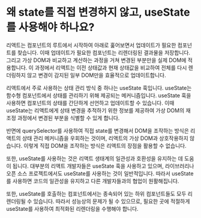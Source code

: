 # 왜 state를 직접 변경하지 않고, useState를 사용해야 하나요?

리액트는 컴포넌트의 루트에서 시작하여 아래로 훑어보면서 업데이트가 필요한 컴포넌트를 찾습니다. 이때 업데이트가 필요한 컴포넌트는 리렌더링된 결과물을 저장합니다. 그리고 가상 DOM과 비교하고 계산하는 과정을 거쳐 변경된 부분만을 실제 DOM에 적용합니다. 이 과정에서 리액트는 이전 상태값과 현재 상태값을 비교하여 전체를 다시 렌더링하지 않고 변경이 감지된 일부 DOM만을 효율적으로 업데이트합니다.

리액트에서 주로 사용하는 상태 관리 방식 중 하나는 useState 훅입니다. useState는 함수형 컴포넌트에서 상태를 관리하기 위해 제공되는 메커니즘입니다. useState 훅을 사용하면 컴포넌트의 상태를 간단하게 선언하고 업데이트할 수 있습니다. 이때 useState는 리액트에게 상태 변경을 추적하기 위한 정보를 제공하여 가상 DOM의 재조정 과정에서 변경된 부분을 식별할 수 있게 합니다.

반면에 querySelector를 사용하여 직접 state를 변경해서 DOM을 조작하는 방식은 리액트의 상태 관리 메커니즘을 우회하는 것이며, 리액트의 가상 DOM과 상호작용하지 않습니다. 이렇게 직접 DOM을 조작하는 방식은 리액트의 장점을 활용할 수 없습니다.

또한, useState를 사용하는 것은 리액트 생태계의 일관성과 호환성을 유지하는 데 도움이 됩니다. 대부분의 리액트 개발자들은 useState 훅을 사용하고 있으며, 라이브러리나 오픈 소스 프로젝트에서도 useState를 사용하는 것이 일반적입니다. 따라서 useState를 사용하면 코드의 일관성을 유지하고 다른 개발자들과의 협업이 원활해집니다.

또한, useState를 호출하는 컴포넌트에서는 종속되어 있는 하위 컴포넌트들도 모두 리렌더링될 수 있습니다. 따라서 성능상의 문제가 될 수 있으므로, 필요한 곳에 적절하게 useState를 사용하여 최적화된 리렌더링을 수행해야 합니다.
